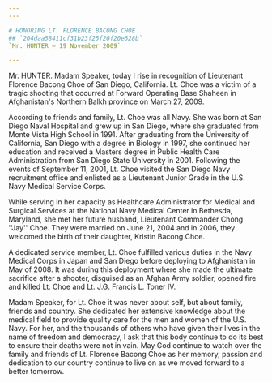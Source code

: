 ```yaml
---
---

# HONORING LT. FLORENCE BACONG CHOE
## `204daa58411cf31b23f25f20f20e628b`
`Mr. HUNTER — 19 November 2009`

---
```



Mr. HUNTER. Madam Speaker, today I rise in recognition of Lieutenant 
Florence Bacong Choe of San Diego, California. Lt. Choe was a victim of 
a tragic shooting that occurred at Forward Operating Base Shaheen in 
Afghanistan's Northern Balkh province on March 27, 2009.

According to friends and family, Lt. Choe was all Navy. She was born 
at San Diego Naval Hospital and grew up in San Diego, where she 
graduated from Monte Vista High School in 1991. After graduating from 
the University of California, San Diego with a degree in Biology in 
1997, she continued her education and received a Masters degree in 
Public Health Care Administration from San Diego State University in 
2001. Following the events of September 11, 2001, Lt. Choe visited the 
San Diego Navy recruitment office and enlisted as a Lieutenant Junior 
Grade in the U.S. Navy Medical Service Corps.

While serving in her capacity as Healthcare Administrator for Medical 
and Surgical Services at the National Navy Medical Center in Bethesda, 
Maryland, she met her future husband, Lieutenant Commander Chong 
''Jay'' Choe. They were married on June 21, 2004 and in 2006, they 
welcomed the birth of their daughter, Kristin Bacong Choe.

A dedicated service member, Lt. Choe fulfilled various duties in the 
Navy Medical Corps in Japan and San Diego before deploying to 
Afghanistan in May of 2008. It was during this deployment where she 
made the ultimate sacrifice after a shooter, disguised as an Afghan 
Army soldier, opened fire and killed Lt. Choe and Lt. J.G. Francis L. 
Toner IV.

Madam Speaker, for Lt. Choe it was never about self, but about 
family, friends and country. She dedicated her extensive knowledge 
about the medical field to provide quality care for the men and women 
of the U.S. Navy. For her, and the thousands of others who have given 
their lives in the name of freedom and democracy, I ask that this body 
continue to do its best to ensure their deaths were not in vain. May 
God continue to watch over the family and friends of Lt. Florence 
Bacong Choe as her memory, passion and dedication to our country 
continue to live on as we moved forward to a better tomorrow.
